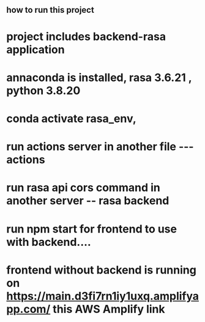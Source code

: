 ## how to run this project
# project includes backend-rasa application
# annaconda is installed, rasa 3.6.21 , python 3.8.20
# conda activate rasa_env, 
# run actions server in another file --- actions 
# run rasa api cors command in another server -- rasa backend 
# run npm start for frontend to use with backend....
# frontend without backend is running on https://main.d3fi7rn1iy1uxq.amplifyapp.com/ this AWS Amplify link

